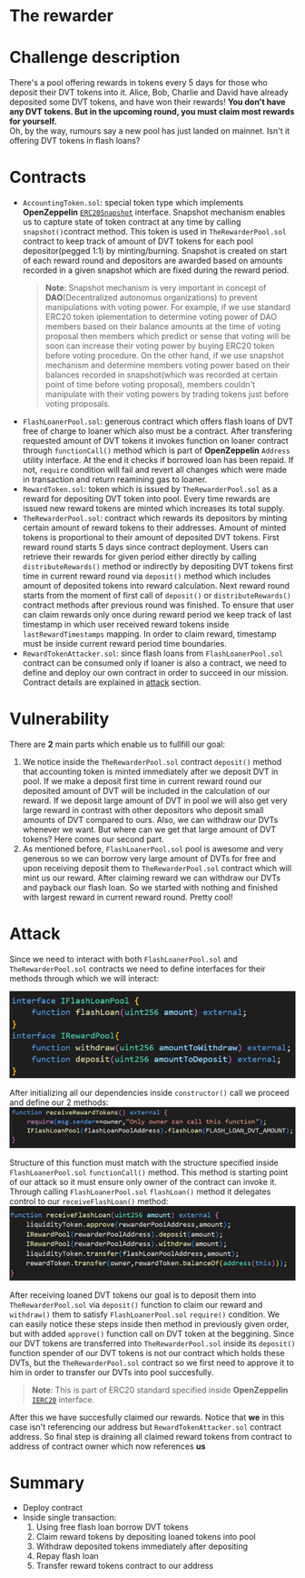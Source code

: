 # The rewarder
# Challenge description
 There's a pool offering rewards in tokens every 5 days for those who deposit their DVT tokens into it. Alice, Bob, Charlie and David have already deposited some DVT tokens, and have won their rewards! **You don't have any DVT tokens. But in the upcoming round, you must claim most rewards for yourself.**  
 Oh, by the way, rumours say a new pool has just landed on mainnet. Isn't it offering DVT tokens in flash loans? 
# Contracts
- `AccountingToken.sol`: special token type which implements **OpenZeppelin** [`ERC20Snapshot`](https://docs.openzeppelin.com/contracts/3.x/api/token/erc20#ERC20Snapshot)  interface. Snapshot mechanism enables us to capture state of token contract at any time by calling `snapshot()`contract method. This token is used in  `TheRewarderPool.sol` contract to keep track of amount of DVT tokens for each pool depositor(pegged 1:1) by minting/burning. Snapshot is created on start of each reward round and depositors are awarded based on amounts recorded in a given snapshot which are fixed during the reward period.
    >**Note**: Snapshot mechanism is very important in concept of **DAO**(Decentralized autonomus organizations) to prevent manipulations with voting power. For example, if we use standard ERC20 token iplementation to determine voting power of DAO members based on their balance amounts at the time of voting proposal then members which predict or sense that voting will be soon can increase their voting power by buying ERC20 token before voting procedure. On the other hand, if we use snapshot mechanism and determine members voting power based on their balances recorded in snapshot(which was recorded at certain point of time before voting proposal), members couldn't manipulate with their voting powers by trading tokens just before voting proposals.
- `FlashLoanerPool.sol`: generous contract which offers flash loans of DVT free of charge to loaner which also must be a contract. After transfering requested amount of DVT tokens it invokes function on loaner contract through `functionCall()` method which is part of **OpenZeppelin** `Address` utility interface. At the end it checks if borrowed loan has been repaid. If not, `require` condition will fail and revert all changes which were made in transaction and return reamining gas to loaner. 
- `RewardToken.sol`: token which is issued by `TheRewarderPool.sol` as a reward for depositing DVT token into pool. Every time rewards are issued new reward tokens are minted which increases its total supply.
- `TheRewarderPool.sol`: contract which rewards its depositors by minting certain amount of reward tokens to their addresses. Amount of minted tokens is proportional to their amount of deposited DVT tokens. First reward round starts 5 days since contract deployment. Users can retrieve their rewards for given period either directly by calling `distributeRewards()` method or indirectly by depositing DVT tokens first time in current reward round via `deposit()` method which includes amount of deposited tokens into reward calculation. Next reward round starts from the moment of first call of `deposit()` or `distributeRewards()` contract methods after previous round was finished. To ensure that user can claim rewards only once during reward period we keep track of last timestamp in which user received reward tokens inside `lastRewardTimestamps` mapping. In order to claim reward, timestamp must be inside current reward period time boundaries.
- `RewardTokenAttacker.sol`: since flash loans from `FlashLoanerPool.sol` contract can be consumed only if loaner is also a contract, we need to define and deploy our own contract in order to succeed in our mission. Contract details are explained in [attack](#Attack) section.
# Vulnerability
There are **2** main parts which enable us to fullfill our goal:
1) We notice inside the `TheRewarderPool.sol` contract `deposit()` method that accounting token is minted immediately after we deposit DVT in pool. If we make a deposit first time in current reward round our deposited amount of DVT will be included in the calculation of our reward. If we deposit large amount of DVT in pool we will also get very large reward in contrast with other depositors who deposit small amounts of DVT compared to ours. Also, we can withdraw our DVTs whenever we want. But where can we get that large amount of DVT tokens? Here comes our second part.
2) As mentioned before, `FlashLoanerPool.sol` pool is awesome and very generous so we can borrow very large amount of DVTs for free and upon receiving deposit them to `TheRewarderPool.sol` contract which will mint us our reward. After claiming reward we can withdraw our DVTs and payback our flash loan. So we started with nothing and finished with largest reward in current reward round. Pretty cool!
# Attack
Since we need to interact with both `FlashLoanerPool.sol` and `TheRewarderPool.sol` contracts we need to define interfaces for their methods through which we will interact:

![Contract Interfaces](../../images/rewarder/rewarder-img-1.PNG)

After initializing all our dependencies inside `constructor()` call we proceed and define our 2 methods:
![receiveRewardTokens() method](../../images/rewarder/rewarder-img-2.PNG)
   
Structure of this function must match with the structure specified inside `FlashLoanerPool.sol`  `functionCall()` method. This method is starting point of our attack so it must ensure only owner of the contract can invoke it. Through calling `FlashLoanerPool.sol`  `flashLoan()` method it delegates control to our `receiveFlashLoan()` method:
![receiveFlashLoan() method](../../images/rewarder/rewarder-img-3.PNG)
   
After receiving loaned DVT tokens our goal is to deposit them into `TheRewarderPool.sol` via `deposit()` function to claim our reward and `withdraw()` them  to satisfy `FlashLoanerPool.sol` `require()` condition. We can easily notice these steps inside then method in previously given order, but with added `approve()` function call on DVT token at the beggining. Since our DVT tokens are transferred into `TheRewarderPool.sol` inside its `deposit()` function spender of our DVT tokens is not our contract which holds these DVTs, but the `TheRewarderPool.sol` contract so we first need to approve it to him in order to transfer our DVTs into pool succesfully.
>**Note**: This is part of ERC20 standard specified inside **OpenZeppelin** [`IERC20`](https://docs.openzeppelin.com/contracts/3.x/api/token/erc20#IERC20) interface.
    
After this we have succesfully claimed our rewards. Notice that **we** in this case isn't referencing our address but `RewardTokenAttacker.sol` contract address. So final step is draining all claimed reward tokens from contract to address of contract owner which now references **us**

# Summary
- Deploy contract
- Inside single transaction:
    1) Using free flash loan borrow DVT tokens
    2) Claim reward tokens by depositing loaned tokens into pool
    3) Withdraw deposited tokens immediately after depositing
    4) Repay flash loan
    5) Transfer reward tokens contract to our address
